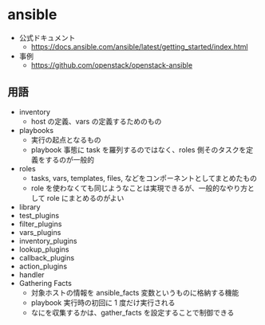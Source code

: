 # ansible

- 公式ドキュメント
  - https://docs.ansible.com/ansible/latest/getting_started/index.html
- 事例
  - https://github.com/openstack/openstack-ansible

## 用語

- inventory
  - host の定義、vars の定義するためのもの
- playbooks
  - 実行の起点となるもの
  - playbook 事態に task を羅列するのではなく、roles 側そのタスクを定義をするのが一般的
- roles
  - tasks, vars, templates, files, などをコンポーネントとしてまとめたもの
  - role を使わなくても同じようなことは実現できるが、一般的なやり方として role にまとめるのがよい
- library
- test_plugins
- filter_plugins
- vars_plugins
- inventory_plugins
- lookup_plugins
- callback_plugins
- action_plugins
- handler
- Gathering Facts
  - 対象ホストの情報を ansible_facts 変数というものに格納する機能
  - playbook 実行時の初回に 1 度だけ実行される
  - なにを収集するかは、gather_facts を設定することで制御できる
